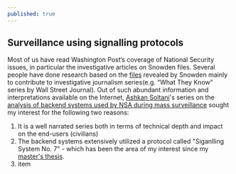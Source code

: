 ```yaml
---
published: true
---
```




## Surveillance using signalling protocols

Most of us have read Washington Post’s coverage of National Security issues, in particular the investigative articles on Snowden files. Several people have done research based on the [files](https://cryptome.org/2013/11/snowden-tally.htm) revealed by Snowden mainly to contribute to investigative journalism series(e.g. “What They Know” series by Wall Street Journal). Out of such abundant information and interpretations available on the Internet, [Ashkan Soltani](https://twitter.com/ashk4n)'s series on the [analysis of backend systems used by NSA during mass surveillance](http://ashkansoltani.org/work/washpost/) sought my interest for the following two reasons:
1. It is a well narrated series both in terms of technical depth and impact on the end-users (civilians)
2. The backend systems extensively utilized a protocol called "Siganlling System No. 7" - which has been the area of my interest since my [master's thesis](https://aaltodoc.aalto.fi/handle/123456789/19044).
3. item
